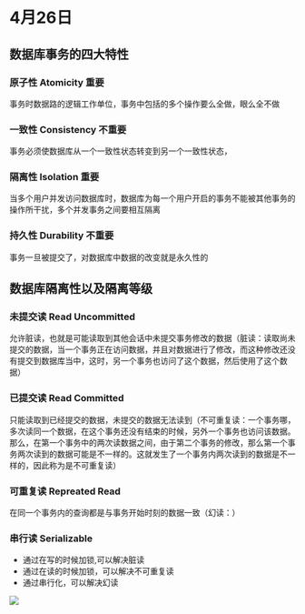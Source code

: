 # 4月26日

## 数据库事务的四大特性
### 原子性 Atomicity 重要
事务时数据路的逻辑工作单位，事务中包括的多个操作要么全做，眼么全不做
### 一致性 Consistency 不重要
事务必须使数据库从一个一致性状态转变到另一个一致性状态，
### 隔离性 Isolation 重要
当多个用户并发访问数据库时，数据库为每一个用户开启的事务不能被其他事务的操作所干扰，多个并发事务之间要相互隔离
### 持久性 Durability 不重要
事务一旦被提交了，对数据库中数据的改变就是永久性的

## 数据库隔离性以及隔离等级
### 未提交读 Read Uncommitted
允许脏读，也就是可能读取到其他会话中未提交事务修改的数据（脏读：读取尚未提交的数据，当一个事务正在访问数据，并且对数据进行了修改，而这种修改还没有提交到数据库当中，这时，另一个事务也访问了这个数据，然后使用了这个数据）
### 已提交读 Read Committed
只能读取到已经提交的数据，未提交的数据无法读到（不可重复读：一个事务哪，多次读同一个数据，在这个事务还没有结束的时候，另外一个事务也访问该数据。那么，在第一个事务中的两次读数据之间，由于第二个事务的修改，那么第一个事务两次读到的数据可能是不一样的。这就发生了一个事务内两次读到的数据是不一样的，因此称为是不可重复读）
### 可重复读 Repreated Read
在同一个事务内的查询都是与事务开始时刻的数据一致（幻读：）
### 串行读 Serializable

- 通过在写的时候加锁,可以解决脏读  
- 通过在读的时候加锁，可以解决不可重复读  
- 通过串行化，可以解决幻读

![](https://github.com/CitronCheng/2019chunzhao/blob/master/img/isolation.jpg)
##

##
